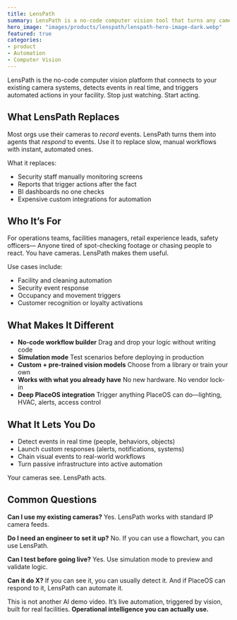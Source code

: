 ```yaml
---
title: LensPath
summary: LensPath is a no-code computer vision tool that turns any camera feed into real-time actions
hero_image: "images/products/lenspath/lenspath-hero-image-dark.webp"
featured: true
categories:
- product
- Automation
- Computer Vision
---
```


LensPath is the no-code computer vision platform that connects to your existing camera systems, detects events in real time, and triggers automated actions in your facility. Stop just watching. Start acting.

## What LensPath Replaces

Most orgs use their cameras to *record* events.
LensPath turns them into agents that *respond* to events.
Use it to replace slow, manual workflows with instant, automated ones.

What it replaces:

* Security staff manually monitoring screens
* Reports that trigger actions after the fact
* BI dashboards no one checks
* Expensive custom integrations for automation

## Who It’s For

For operations teams, facilities managers, retail experience leads, safety officers—
Anyone tired of spot-checking footage or chasing people to react.
You have cameras. LensPath makes them useful.

Use cases include:

* Facility and cleaning automation
* Security event response
* Occupancy and movement triggers
* Customer recognition or loyalty activations

## What Makes It Different

* **No-code workflow builder**
  Drag and drop your logic without writing code
* **Simulation mode**
  Test scenarios before deploying in production
* **Custom + pre-trained vision models**
  Choose from a library or train your own
* **Works with what you already have**
  No new hardware. No vendor lock-in
* **Deep PlaceOS integration**
  Trigger anything PlaceOS can do—lighting, HVAC, alerts, access control

## What It Lets You Do

* Detect events in real time (people, behaviors, objects)
* Launch custom responses (alerts, notifications, systems)
* Chain visual events to real-world workflows
* Turn passive infrastructure into active automation

Your cameras see. LensPath acts.

## Common Questions

**Can I use my existing cameras?**
Yes. LensPath works with standard IP camera feeds.

**Do I need an engineer to set it up?**
No. If you can use a flowchart, you can use LensPath.

**Can I test before going live?**
Yes. Use simulation mode to preview and validate logic.

**Can it do X?**
If you can see it, you can usually detect it. And if PlaceOS can respond to it, LensPath can automate it.

This is not another AI demo video.
It’s live automation, triggered by vision, built for real facilities.
**Operational intelligence you can actually use.**
